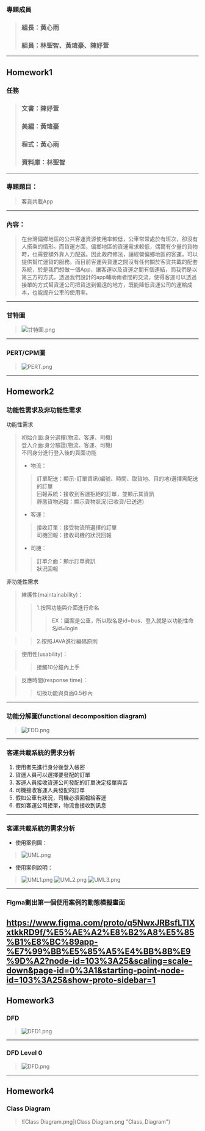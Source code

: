### 專題成員
>### 組長：黃心雨
>### 組員：林聖智、黃瑋豪、陳妤萱
---
Homework1
---
### 任務
>### 文書：陳妤萱
>### 美編：黃瑋豪
>### 程式：黃心雨
>### 資料庫：林聖智
---
### 專題題目：
>客貨共載App
---
### 內容：
>在台灣偏鄉地區的公共客運資源使用率較低，公車常常處於有班次，卻沒有人搭乘的情形。而貨運方面，偏鄉地區的貨運需求較低，偶爾有少量的貨物時，也需要額外靠人力配送。因此政府修法，讓經營偏鄉地區的客運，可以提供幫忙運貨的服務。而目前客運與貨運之間沒有任何關於客貨共載的配套系統，於是我們想做一個App，讓客運以及貨運之間有個連結，而我們是以第三方的方式，透過我們設計的app輔助兩者間的交流，使得客運可以透過接單的方式幫貨運公司把貨送到偏遠的地方，既能降低貨運公司的運輸成本，也能提升公車的使用率。
---
### 甘特圖
>![甘特圖.png](甘特圖.png "甘特圖")
---
### PERT/CPM圖
>![PERT.png](PERT.png "PERT")
---
Homework2
---
### 功能性需求及非功能性需求
功能性需求
> 初始介面:身分選擇(物流、客運、司機)<br>
> 登入介面:身分驗證(物流、客運、司機)<br>
> 不同身分進行登入後的頁面功能<br>
>* 物流：
>> 訂單配送：顯示-訂單資訊(編號、時間、取貨地、目的地)選擇需配送的訂單<br>
>> 回報系統：接收到客運拒絕的訂單，並顯示其資訊<br>
>> 靜態貨物追蹤：顯示貨物狀況(已收貨/已送達)<br>
>* 客運：
>> 接收訂單：接受物流所選擇的訂單<br>
>> 司機回報：接收司機的狀況回報<br>
>* 司機：
>> 訂單介面：顯示訂單資訊<br>
>> 狀況回報<br>

非功能性需求
> 維護性(maintainability)：
>> 1.按照功能與介面進行命名<br>
>>> EX：圖案是公車，所以取名是id=bus、登入就是以功能性命名id=login

>> 2.按照JAVA進行編碼原則<br>

> 使用性(usability)：
>> 接觸10分鐘內上手

> 反應時間(response time)：
>> 切換功能與頁面0.5秒內
---
### 功能分解圖(functional decomposition diagram)
>![FDD.png](FDD.png "FDD")
---
### 客運共載系統的需求分析
1. 使用者先進行身分後登入帳密
2. 貨運人員可以選擇要發配的訂單
3. 客運人員接收貨運公司發配的訂單決定接單與否
4. 司機接收客運人員發配的訂單
5. 假如公車有狀況，司機必須回報給客運
6. 假如客運公司拒單，物流會接收到訊息
---
### 客運共載系統的需求分析
* 使用案例圖：
>![UML.png](UML.png "UML")
* 使用案例說明：
>![UML1.png](UML1.png "UML1")
>![UML2.png](UML2.png "UML2")
>![UML3.png](UML3.png "UML3")
---
### Figma劃出第一個使用案例的動態模擬畫面
<https://www.figma.com/proto/q5NwxJRBsfLTIXxtkkRD9f/%E5%AE%A2%E8%B2%A8%E5%85%B1%E8%BC%89app-%E7%99%BB%E5%85%A5%E4%BB%8B%E9%9D%A2?node-id=103%3A25&scaling=scale-down&page-id=0%3A1&starting-point-node-id=103%3A25&show-proto-sidebar=1>
---
Homework3
---
### DFD
>![DFD1.png](DFD1.png "DFD1")
---
### DFD Level 0
>![DFD.png](DFD.png "DFD")
---
Homework4
---
### Class Diagram
>![Class Diagram.png](Class Diagram.png "Class_Diagram")
